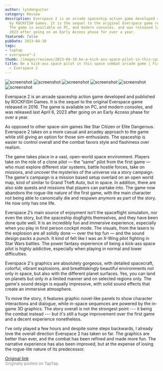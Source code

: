 ```yaml
---
author: lyndonguitar
category: Review
description: Everspace 2 is an arcade spaceship action game developed and published
  by ROCKFISH Games. It is the sequel to the original Everspace game released in 2016.
  The game is available on PC, and modern consoles, and was released last April 6,
  2023 after going on an Early Access phase for over a year.
featured: false
pubDate: 2023-04-10
tags:
- taptap
- everspace™-2
thumb: /images/reviews/2023-04-10-be-a-kick-ass-space-pilot-in-this-space-combat-arcade-game--first-impressions---everspace-0.avif
title: Be a kick-ass space pilot in this space combat arcade game | First Impressions
  - Everspace 2
---
```


<div class="gallery">
  <img src="/images/reviews/2023-04-10-be-a-kick-ass-space-pilot-in-this-space-combat-arcade-game--first-impressions---everspace-0.avif" alt="screenshot" />
  <img src="/images/reviews/2023-04-10-be-a-kick-ass-space-pilot-in-this-space-combat-arcade-game--first-impressions---everspace-1.avif" alt="screenshot" />
  <img src="/images/reviews/2023-04-10-be-a-kick-ass-space-pilot-in-this-space-combat-arcade-game--first-impressions---everspace-2.avif" alt="screenshot" />
  <img src="/images/reviews/2023-04-10-be-a-kick-ass-space-pilot-in-this-space-combat-arcade-game--first-impressions---everspace-3.avif" alt="screenshot" />
  <img src="/images/reviews/2023-04-10-be-a-kick-ass-space-pilot-in-this-space-combat-arcade-game--first-impressions---everspace-4.avif" alt="screenshot" />
  <img src="/images/reviews/2023-04-10-be-a-kick-ass-space-pilot-in-this-space-combat-arcade-game--first-impressions---everspace-5.avif" alt="screenshot" />
</div>

Everspace 2 is an arcade spaceship action game developed and published by ROCKFISH Games. It is the sequel to the original Everspace game released in 2016. The game is available on PC, and modern consoles, and was released last April 6, 2023 after going on an Early Access phase for over a year.

As opposed to other space-sim games like Star Citizen or Elite Dangerous. Everspace 2 takes on a more casual and arcadey approach to the game while still giving an option for those sim-enthusiasts. The spaceship is easier to control overall and the combat favors style and flashiness over realism.

The game takes place in a vast, open-world space environment. Players take on the role of a clone pilot — the “same” pilot from the first game — who must explore different star systems, battle hostile forces, take on missions, and uncover the mysteries of the universe via a story campaign. The game's campaign is a mission based setup overlaid on an open world map, kind of similar to Grand Theft Auto, but in space. In addition, there are also side quests and missions that players can partake into. The game now abandons the rogue-lite nature of the first game, with the main character not being able to canonically die and respawn anymore as part of the story. He now only has one life.

Everspace 2’s main source of enjoyment isn’t the spaceflight simulation, nor even the story, but the spaceship dogfights themselves, and they have been done quite well. It is an incredibly fun and immersive experience, especially when you play in first person cockpit mode. The visuals, from the lasers to the explosion are all solidly done — over the top fun — and the sound design packs a punch. It kind of felt like I was an X-Wing pilot fighting in Star Wars battles. The power fantasy experience of being a kick-ass space pilot is highly addictive, especially when playing in normal and lower difficulties.

Everspace 2's graphics are absolutely gorgeous, with detailed spacecraft, colorful, vibrant explosions, and breathtakingly beautiful environments not only in space, but also with the different planet surfaces. Yes, you can land on planets but only in a limited manner and on selected regions only.  The game's sound design is equally impressive, with solid sound effects that create an immersive atmosphere.

To move the story, it features graphic novel-like panels to show character interactions and dialogue, while in-space sequences are powered by the in-game 3D graphics. The story overall is not the strongest point --- it being the combat instead --- but it's still a huge improvement over the first game and a decent experience nonetheless.

I’ve only played a few hours and despite some steps backwards, I already love the overall direction Everspace 2 has taken so far. The graphics are better than ever, and the combat has been refined and made more fun. The narrative experience has also been improved, but at the expense of losing the rogue-lite nature of its predecessor.

[Original link](https://www.taptap.io/post/5067219)<br><span style="font-size: 0.95em; color: #888;">Originally posted on TapTap.</span>